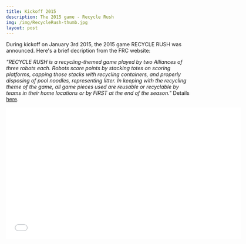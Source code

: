 ```yaml
---
title: Kickoff 2015
description: The 2015 game - Recycle Rush
img: /img/RecycleRush-thumb.jpg
layout: post
---
```


During kickoff on January 3rd 2015, the 2015 game RECYCLE RUSH was announced. Here's a brief decription from the FRC website:

<i>"RECYCLE RUSH is a recycling-themed game played by two Alliances of three robots each. Robots score points by stacking totes on scoring platforms, capping those stacks with recycling containers, and properly disposing of pool noodles, representing litter. In keeping with the recycling theme of the game, all game pieces used are reusable or recyclable by teams in their home locations or by FIRST at the end of the season."</i> Details <a href="http://www.usfirst.org/roboticsprograms/frc/2015-game">here</a>.

<iframe width="640" height="360" src="//www.youtube.com/embed/hTyCIYZQ_1s" frameborder="0" allowfullscreen></iframe>